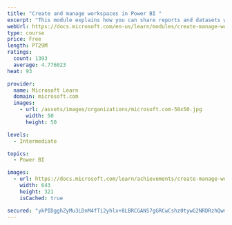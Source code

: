 ```yaml
---
title: "Create and manage workspaces in Power BI "
excerpt: "This module explains how you can share reports and datasets with your users and how to create a deployment strategy that makes sense for you and your organization. Furthermore, you will learn about data lineage in Microsoft Power BI."
webUrl: https://docs.microsoft.com/en-us/learn/modules/create-manage-workspaces-power-bi/
type: course
price: Free
length: PT29M
ratings:
  count: 1393
  average: 4.776023
heat: 93

provider:
  name: Microsoft Learn
  domain: microsoft.com
  images:
    - url: /assets/images/organizations/microsoft.com-50x50.jpg
      width: 50
      height: 50

levels:
  - Intermediate

topics:
  - Power BI

images:
  - url: https://docs.microsoft.com/learn/achievements/create-manage-workspaces-power-bi-social.png
    width: 643
    height: 321
    isCached: true

secured: "ykPIDgghZyMu3LDnM4fTi2yhlx+8LBRCGANS7gGRCwCshz0tywG2NRDRzhQwmN+F3bLV7DFfdGNyxsDkXnXEc/VGxsxZxZoV5nawRV0QVT2cjD3PuQr+1CHCobu3VmR3gXAOJNNa+JLpdW8qZEA7M/ajbV7ZwsZCzK3ZDYTwPXHReKR6NzwIlV+wC0I0qgnK/ENcD0iJFXZ8ahvooKTEBguX3VeJFnEAAkWBWe0jQbtvZUEDSBRR38u1hk2Wu3qMtBJcJF1hqOBSJ6WwnzvA9MD1U3qTcd7tyrbnZIqSrjp/UBj/ijUAlkOE8pcaFQgf+ouNlWnj1WtltlYFI8KOcEXhPfhNt+qvDVVLZbzn0j0VUOAz7GTRNMQ6lSQ+7ywYVJMhS/duSkw2K4Rpzd/WqO/K1ZLiFFwvZ4KcgcODozo=;odfKP7nadoOcRJwYODc9Lw=="
---
```


